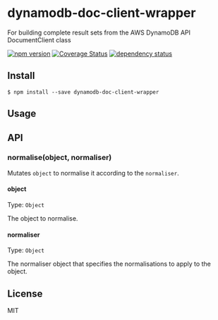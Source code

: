 # dynamodb-doc-client-wrapper

For building complete result sets from the AWS DynamoDB API DocumentClient class

[![npm version](https://badge.fury.io/js/dynamodb-doc-client-wrapper.svg)](https://badge.fury.io/js/dynamodb-doc-client-wrapper)
[![Coverage Status](https://coveralls.io/repos/github/stevejay/dynamodb-doc-client-wrapper/badge.svg?branch=master)](https://coveralls.io/github/stevejay/dynamodb-doc-client-wrapper?branch=master)
[![dependency status](https://david-dm.org/stevejay/dynamodb-doc-client-wrapper.svg)](https://david-dm.org/stevejay/dynamodb-doc-client-wrapper)

## Install

```
$ npm install --save dynamodb-doc-client-wrapper
```

## Usage

## API

### normalise(object, normaliser)

Mutates `object` to normalise it according to the `normaliser`.

#### object

Type: `Object`

The object to normalise.

#### normaliser

Type: `Object`

The normaliser object that specifies the normalisations to apply to the object.

## License

MIT
